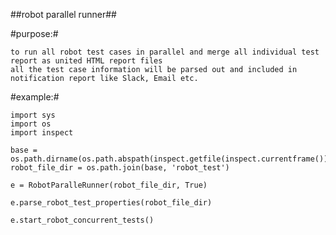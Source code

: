 ##robot parallel runner##

#purpose:#
    
    to run all robot test cases in parallel and merge all individual test report as united HTML report files
    all the test case information will be parsed out and included in notification report like Slack, Email etc.
#example:#

    import sys
    import os
    import inspect

    base = os.path.dirname(os.path.abspath(inspect.getfile(inspect.currentframe())))
    robot_file_dir = os.path.join(base, 'robot_test')

    e = RobotParalleRunner(robot_file_dir, True)

    e.parse_robot_test_properties(robot_file_dir)

    e.start_robot_concurrent_tests()
    
